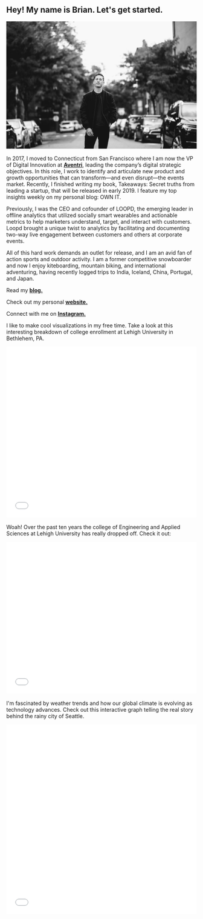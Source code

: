 ## **Hey! My name is Brian. Let's get started.**

![Profile Image](https://github.com/BMF314/Brian-Friedman/blob/master/DSC_6381%20(1).jpg)

In 2017, I moved to Connecticut from San Francisco where I am now the VP of Digital Innovation at [**Aventri**](https://www.aventri.com), leading the company’s digital strategic objectives. In this role, I work to identify and articulate new product and growth opportunities that can transform—and even disrupt—the events market. Recently, I finished writing my book, Takeaways: Secret truths from leading a startup, that will be released in early 2019. I feature my top insights weekly on my personal blog: OWN IT.

Previously, I was the CEO and cofounder of LOOPD, the emerging leader in offline analytics that utilized socially smart wearables and actionable metrics to help marketers understand, target, and interact with customers. Loopd brought a unique twist to analytics by facilitating and documenting two-way live engagement between customers and others at corporate events. 

All of this hard work demands an outlet for release, and I am an avid fan of action sports and outdoor activity. I am a former competitive snowboarder and now I enjoy kiteboarding, mountain biking, and international adventuring, having recently logged trips to India, Iceland, China, Portugal, and Japan. 

Read my [**blog.**](https://www.medium.com/own-it)

Check out my personal [**website.**](http://brianmfriedman.com/)

Connect with me on [**Instagram.**](https://www.instagram.com/brianmfriedman/)

I like to make cool visualizations in my free time. Take a look at this interesting breakdown of college enrollment at Lehigh University in Bethlehem, PA.

<iframe title="Chart: 2017 Lehigh University Enrollment " aria-describedby="This pie chart shows the percentage of undergraduates enrollment for the four largest colleges in 2017 at Lehigh University. The school of Engineering and Applied  Sciences has the largest student body." id="datawrapper-chart-H0GjJ" src="//datawrapper.dwcdn.net/H0GjJ/1/" scrolling="no" frameborder="0" style="width: 0; min-width: 100% !important;" height="450"></iframe><script type="text/javascript">!function(){"use strict";window.addEventListener("message",function(a){if(void 0!==a.data["datawrapper-height"])for(var t in a.data["datawrapper-height"]){var e=document.getElementById("datawrapper-chart-"+t);e&&(e.style.height=a.data["datawrapper-height"][t]+"px")}})}();</script>

Woah! Over the past ten years the college of Engineering and Applied Sciences at Lehigh University has really dropped off. Check it out:

<iframe title="Chart: Lehigh University Institutional Profile Over 10 Years" aria-describedby="The Office of Institutional Research has recorded the number of students within the first year class starting in 1998. Below is the change over ten years for the three main colleges." id="datawrapper-chart-GvWRQ" src="//datawrapper.dwcdn.net/GvWRQ/1/" scrolling="no" frameborder="0" style="width: 0; min-width: 100% !important;" height="400"></iframe><script type="text/javascript">!function(){"use strict";window.addEventListener("message",function(a){if(void 0!==a.data["datawrapper-height"])for(var t in a.data["datawrapper-height"]){var e=document.getElementById("datawrapper-chart-"+t);e&&(e.style.height=a.data["datawrapper-height"][t]+"px")}})}();</script>

I'm fascinated by weather trends and how our global climate is evolving as technology advances. Check out this interactive graph telling the real story behind the rainy city of Seattle.

<iframe title="Chart: Rain Accumulations in Seattle Since 2002" aria-describedby="This graph shows the monthly accumulations collected by 19 rain gauges located throughout the city limits of Seattle. " id="datawrapper-chart-3hd7r" src="//datawrapper.dwcdn.net/3hd7r/1/" scrolling="no" frameborder="0" style="width: 0; min-width: 100% !important;" height="500"></iframe><script type="text/javascript">!function(){"use strict";window.addEventListener("message",function(a){if(void 0!==a.data["datawrapper-height"])for(var t in a.data["datawrapper-height"]){var e=document.getElementById("datawrapper-chart-"+t);e&&(e.style.height=a.data["datawrapper-height"][t]+"px")}})}();</script>
